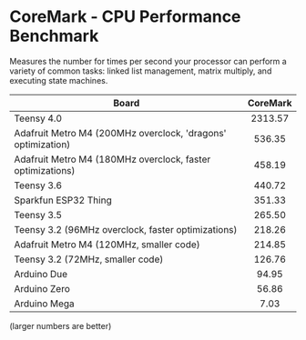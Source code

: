 # CoreMark - CPU Performance Benchmark

Measures the number for times per second your processor can perform a
variety of common tasks: linked list management, matrix multiply, and
executing state machines.

| Board                  | CoreMark |
| ---------------------- | :------: |
| Teensy 4.0             | 2313.57  |
| Adafruit Metro M4 (200MHz overclock, 'dragons' optimization) | 536.35   |
| Adafruit Metro M4 (180MHz overclock, faster optimizations) | 458.19   |
| Teensy 3.6             | 440.72   |
| Sparkfun ESP32 Thing   | 351.33   |
| Teensy 3.5             | 265.50   |
| Teensy 3.2 (96MHz overclock, faster optimizations)            | 218.26   |
| Adafruit Metro M4 (120MHz, smaller code) | 214.85   |
| Teensy 3.2 (72MHz, smaller code)            | 126.76   |
| Arduino Due            | 94.95    |
| Arduino Zero           | 56.86    |
| Arduino Mega           | 7.03     |

(larger numbers are better)

